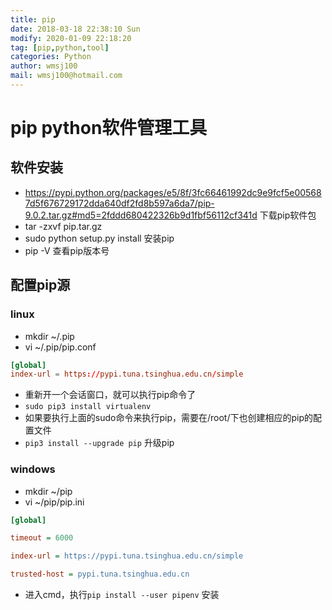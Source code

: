 ```yaml
---
title: pip
date: 2018-03-18 22:38:10 Sun
modify: 2020-01-09 22:18:20
tag: [pip,python,tool]
categories: Python
author: wmsj100
mail: wmsj100@hotmail.com
---
```


# pip python软件管理工具

## 软件安装
- https://pypi.python.org/packages/e5/8f/3fc66461992dc9e9fcf5e005687d5f676729172dda640df2fd8b597a6da7/pip-9.0.2.tar.gz#md5=2fddd680422326b9d1fbf56112cf341d 下载pip软件包
- tar -zxvf pip.tar.gz
- sudo python setup.py install 安装pip
- pip -V 查看pip版本号

## 配置pip源

### linux

- mkdir ~/.pip
- vi ~/.pip/pip.conf
```pip.conf
[global]
index-url = https://pypi.tuna.tsinghua.edu.cn/simple
```
- 重新开一个会话窗口，就可以执行pip命令了
- `sudo pip3 install virtualenv`
- 如果要执行上面的sudo命令来执行pip，需要在/root/下也创建相应的pip的配置文件
- `pip3 install --upgrade pip` 升级pip

### windows

- mkdir ~/pip
- vi ~/pip/pip.ini
```pip.ini
[global]

timeout = 6000

index-url = https://pypi.tuna.tsinghua.edu.cn/simple

trusted-host = pypi.tuna.tsinghua.edu.cn
```
- 进入cmd，执行`pip install --user pipenv` 安装
